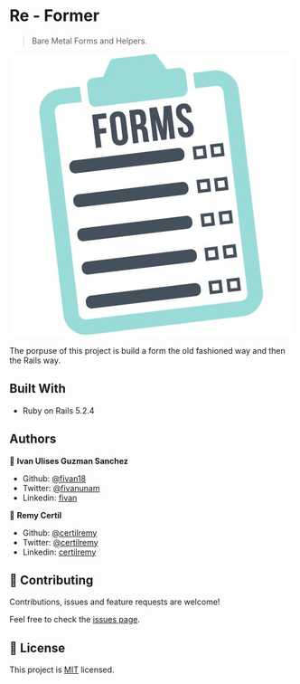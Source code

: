 # Re - Former

> Bare Metal Forms and Helpers.

<p align="center">
    <img src="forms.jpeg">
</p>

The porpuse of this project is  build a form the old fashioned way and then the Rails way.

## Built With

- Ruby on Rails 5.2.4


## Authors

👤 **Ivan Ulises Guzman Sanchez**

- Github: [@fivan18](https://github.com/fivan18)
- Twitter: [@fivanunam](https://twitter.com/fivanunam)
- Linkedin: [fivan](https://www.linkedin.com/in/fivan)

👤 **Remy Certil**

- Github: [@certilremy](https://github.com/certilremy)
- Twitter: [@certilremy](https://twitter.com/certilremy)
- Linkedin: [certilremy](https://linkedin.com/in/certilremy)

## 🤝 Contributing

Contributions, issues and feature requests are welcome!

Feel free to check the [issues page](https://github.com/fivan18/re-former/issues).

## 📝 License

This project is [MIT]() licensed.
